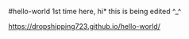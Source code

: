 #hello-world
1st time here, hi* this is being edited ^_^

https://dropshipping723.github.io/hello-world/
